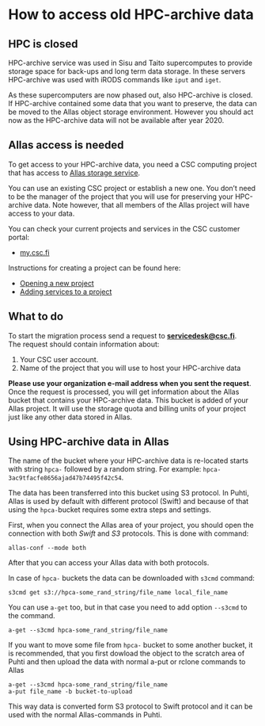 # How to access old HPC-archive data


## HPC is closed

HPC-archive service was used in Sisu and Taito supercomputes to provide storage space for back-ups and long term data storage.  In these servers HPC-archive was used with iRODS commands like `iput` and `iget`.

As these supercomputers are now phased out, also HPC-archive is closed. 
If HPC-archive contained some data that you want to preserve, the data can 
be moved to the Allas object storage environment. However you should act now as the HPC-archive 
data will not be available after year 2020.

## Allas access is needed

To get access to your HPC-archive data, you need a CSC computing project 
that has access to [Allas storage service](./index.md).

You can use an existing CSC project or establish a new one. You 
don’t need to be the manager of the project that you will use for 
preserving your HPC-archive data. Note however, that all members of the Allas 
project will have access to your data.

You can check your current projects and services in the CSC customer portal:
*    [my.csc.fi](https://my.csc.fi)

Instructions for creating a project can be found here:
*    [Opening a new project](../accounts/how-to-create-new-project.md)
*    [Adding services to a project](../accounts/how-to-add-service-access-for-project.md)

## What to do

To start the migration process send a request to **servicedesk@csc.fi**.  
The request should contain information about:

1. Your CSC user account.
2. Name of the project that you will use to host your HPC-archive data

**Please use your organization e-mail address when you sent the request**. 
Once the request is processed, you will get information about the Allas bucket 
that contains your HPC-archive data. This bucket is added of your Allas project. 
It will use the storage quota and billing units of your project just like any 
other data stored in Allas.


## Using HPC-archive data in Allas

The name of the bucket where your HPC-archive data is re-located  starts with string `hpca-` followed 
by a random string. For example: `hpca-3ac9tfacfe8656ajad47b74495f42c54`.

The data has been transferred into this bucket using S3 protocol. In Puhti, Allas is used by default 
with different protocol (Swift) and because of that using the `hpca-`bucket requires some extra steps and settings.

First, when you connect the Allas area of your project, you should open the connection with both _Swift_ and _S3_ protocols.
This is done with command:
```text
allas-conf --mode both
```
After that you can access your Allas data with both protocols. 

In case of `hpca-` buckets the data can be downloaded with `s3cmd` command:
```text
s3cmd get s3://hpca-some_rand_string/file_name local_file_name
```
You can use `a-get` too, but in that case you need to add option `--s3cmd`  to the command.
```text
a-get --s3cmd hpca-some_rand_string/file_name
```
If you want to move some file from `hpca-` bucket to some another bucket, it is recommended, 
that you first dowload the object to the scratch area of Puhti and then upload the data with
normal a-put or rclone commands to Allas

```text
a-get --s3cmd hpca-some_rand_string/file_name
a-put file_name -b bucket-to-upload
```
This way data is converted form S3 protocol to Swift protocol and it can be used with the normal Allas-commands in Puhti.

